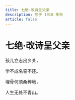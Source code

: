 ```yaml
---
title: 七绝·改诗呈父亲
description: 写于 1910 年秋
article: false
---
```


# 七绝·改诗呈父亲

孩儿立志出乡关，

学不成名誓不还。

埋骨何须桑梓地，

人生无处不青山。
